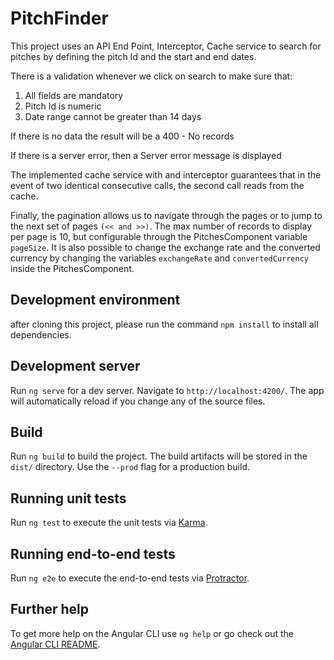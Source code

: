 # PitchFinder

This project uses an API End Point, Interceptor, Cache service to search for pitches by defining the pitch Id and the start and end dates.

There is a validation whenever we click on search to make sure that:

1. All fields are mandatory
2. Pitch Id is numeric
3. Date range cannot be greater than 14 days

If there is no data the result will be a 400 - No records

If there is a server error, then a Server error message is displayed

The implemented cache service with and interceptor guarantees that in the event of two identical consecutive calls, the second call reads from the cache.

Finally, the pagination allows us to navigate through the pages or to jump to the next set of pages `(<< and >>)`. The max number of records to display per page is 10, but configurable through the PitchesComponent variable `pageSize`. It is also possible to change the exchange rate and the converted currency by changing the variables `exchangeRate` and `convertedCurrency` inside the PitchesComponent.

## Development environment

after cloning this project, please run the command `npm install` to install all dependencies.

## Development server

Run `ng serve` for a dev server. Navigate to `http://localhost:4200/`. The app will automatically reload if you change any of the source files.

## Build

Run `ng build` to build the project. The build artifacts will be stored in the `dist/` directory. Use the `--prod` flag for a production build.

## Running unit tests

Run `ng test` to execute the unit tests via [Karma](https://karma-runner.github.io).

## Running end-to-end tests

Run `ng e2e` to execute the end-to-end tests via [Protractor](http://www.protractortest.org/).

## Further help

To get more help on the Angular CLI use `ng help` or go check out the [Angular CLI README](https://github.com/angular/angular-cli/blob/master/README.md).
